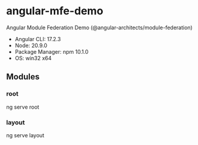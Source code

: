 # angular-mfe-demo
Angular Module Federation Demo (@angular-architects/module-federation)

* Angular CLI: 17.2.3
* Node: 20.9.0
* Package Manager: npm 10.1.0
* OS: win32 x64

## Modules

### root
ng serve root

### layout
ng serve layout